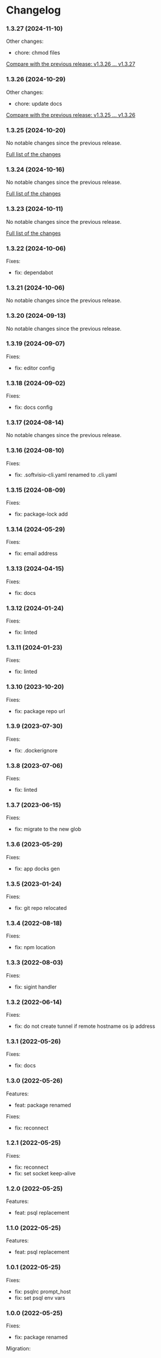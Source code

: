 # Changelog

### 1.3.27 (2024-11-10)

Other changes:

- chore: chmod files

[Compare with the previous release: v1.3.26 ... v1.3.27](https://github.com/softvisio/psqls/compare/v1.3.26...v1.3.27)

### 1.3.26 (2024-10-29)

Other changes:

- chore: update docs

[Compare with the previous release: v1.3.25 ... v1.3.26](https://github.com/softvisio/psqls/compare/v1.3.25...v1.3.26)

### 1.3.25 (2024-10-20)

No notable changes since the previous release.

[Full list of the changes](https://github.com/softvisio/psqls/compare/v1.3.24...v1.3.25)

### 1.3.24 (2024-10-16)

No notable changes since the previous release.

[Full list of the changes](https://github.com/softvisio/psqls/compare/v1.3.23...v1.3.24)

### 1.3.23 (2024-10-11)

No notable changes since the previous release.

[Full list of the changes](https://github.com/softvisio/psqls/compare/v1.3.22...v1.3.23)

### 1.3.22 (2024-10-06)

Fixes:

- fix: dependabot

### 1.3.21 (2024-10-06)

No notable changes since the previous release.

### 1.3.20 (2024-09-13)

No notable changes since the previous release.

### 1.3.19 (2024-09-07)

Fixes:

- fix: editor config

### 1.3.18 (2024-09-02)

Fixes:

- fix: docs config

### 1.3.17 (2024-08-14)

No notable changes since the previous release.

### 1.3.16 (2024-08-10)

Fixes:

- fix: .softvisio-cli.yaml renamed to .cli.yaml

### 1.3.15 (2024-08-09)

Fixes:

- fix: package-lock add

### 1.3.14 (2024-05-29)

Fixes:

- fix: email address

### 1.3.13 (2024-04-15)

Fixes:

- fix: docs

### 1.3.12 (2024-01-24)

Fixes:

- fix: linted

### 1.3.11 (2024-01-23)

Fixes:

- fix: linted

### 1.3.10 (2023-10-20)

Fixes:

- fix: package repo url

### 1.3.9 (2023-07-30)

Fixes:

- fix: .dockerignore

### 1.3.8 (2023-07-06)

Fixes:

- fix: linted

### 1.3.7 (2023-06-15)

Fixes:

- fix: migrate to the new glob

### 1.3.6 (2023-05-29)

Fixes:

- fix: app docks gen

### 1.3.5 (2023-01-24)

Fixes:

- fix: git repo relocated

### 1.3.4 (2022-08-18)

Fixes:

- fix: npm location

### 1.3.3 (2022-08-03)

Fixes:

- fix: sigint handler

### 1.3.2 (2022-06-14)

Fixes:

- fix: do not create tunnel if remote hostname os ip address

### 1.3.1 (2022-05-26)

Fixes:

- fix: docs

### 1.3.0 (2022-05-26)

Features:

- feat: package renamed

Fixes:

- fix: reconnect

### 1.2.1 (2022-05-25)

Fixes:

- fix: reconnect
- fix: set socket keep-alive

### 1.2.0 (2022-05-25)

Features:

- feat: psql replacement

### 1.1.0 (2022-05-25)

Features:

- feat: psql replacement

### 1.0.1 (2022-05-25)

Fixes:

- fix: psqlrc prompt_host
- fix: set psql env vars

### 1.0.0 (2022-05-25)

Fixes:

- fix: package renamed

Migration:
